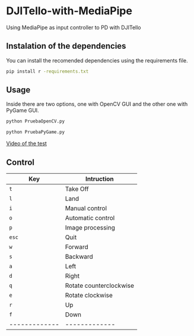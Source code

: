 # DJITello-with-MediaPipe
Using MediaPipe as input controller to PD with DJITello

## Instalation of the dependencies
You can install the recomended dependencies using the requirements file. 

```bash
pip install r -requirements.txt
```

## Usage

Inside there are two options, one with OpenCV GUI and the other one with PyGame GUI.

```bash
python PruebaOpenCV.py
```

```bash
python PruebaPyGame.py
```
[Video of the test](https://www.youtube.com/watch?v=8IIsz5iFlA4)

## Control

| Key | Intruction |
| ------------- | ------------- |
| `t` | Take Off  |
| `l`  | Land  |
| `i` | Manual control  |
| `o` | Automatic control  |
| `p`| Image processing |
| `esc` | Quit  |
| `w`  | Forward  |
| `s`  | Backward  |
| `a` | Left  |
| `d` | Right  |
| `q`| Rotate counterclockwise  |
| `e`| Rotate clockwise  |
| `r` | Up |
| `f` | Down |
| ------------- | ------------- |
